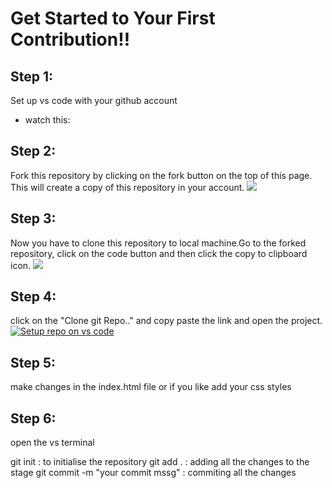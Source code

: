 # Get Started to Your First Contribution!!

## Step 1:

Set up vs code with your github account 
  - watch this: 
## Step 2:

Fork this repository by clicking on the fork button on the top of this page. This will create a copy of this repository in your account.
    <img src="https://camo.githubusercontent.com/fcf9a4ed664cc63de2fcb14d1135072ba6d4c74a8e9bdb224ad6ab1e72600c3b/68747470733a2f2f6669727374636f6e747269627574696f6e732e6769746875622e696f2f6173736574732f526561646d652f666f726b2e706e67">

## Step 3:

Now you have to clone this repository to local machine.Go to the forked repository, click on the code button and then click the copy to clipboard icon.
   <img src="https://camo.githubusercontent.com/4c3f7f1bec4f04db40ecf58dc2e19c2d8992f100f3bbbc4767a9d20b29f4a43d/68747470733a2f2f6669727374636f6e747269627574696f6e732e6769746875622e696f2f6173736574732f526561646d652f636c6f6e652e706e67">

## Step 4:
  click on the "Clone git Repo.." and copy paste the link and open the project.
 [![Setup repo on vs code](https://i.postimg.cc/7L19mqQW/Screenshot-9.png)](https://postimg.cc/GB2vpnRF)

 ## Step 5:
   make changes in the index.html file or if you like add your css styles

## Step 6:
   open the vs terminal

   git init : to initialise the repository
   git add . : adding all the changes to the stage
   git commit -m "your commit mssg" : commiting all the changes


   


  
